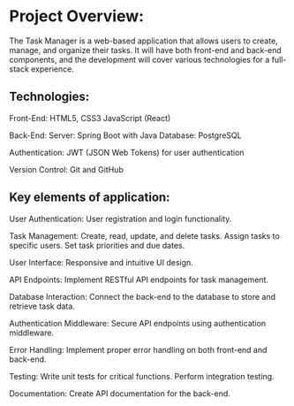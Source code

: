 # Project Overview:

The Task Manager is a web-based application that allows users to create, manage, and organize their tasks. It will have
both front-end and back-end components, and the development will cover various technologies for a full-stack experience.

## Technologies:

Front-End:
HTML5, CSS3
JavaScript (React)

Back-End:
Server: Spring Boot with Java
Database: PostgreSQL

Authentication:
JWT (JSON Web Tokens) for user authentication

Version Control:
Git and GitHub

## Key elements of application:

User Authentication:
User registration and login functionality.

Task Management:
Create, read, update, and delete tasks.
Assign tasks to specific users.
Set task priorities and due dates.

User Interface:
Responsive and intuitive UI design.

API Endpoints:
Implement RESTful API endpoints for task management.

Database Interaction:
Connect the back-end to the database to store and retrieve task data.

Authentication Middleware:
Secure API endpoints using authentication middleware.

Error Handling:
Implement proper error handling on both front-end and back-end.

Testing:
Write unit tests for critical functions.
Perform integration testing.

Documentation:
Create API documentation for the back-end.
